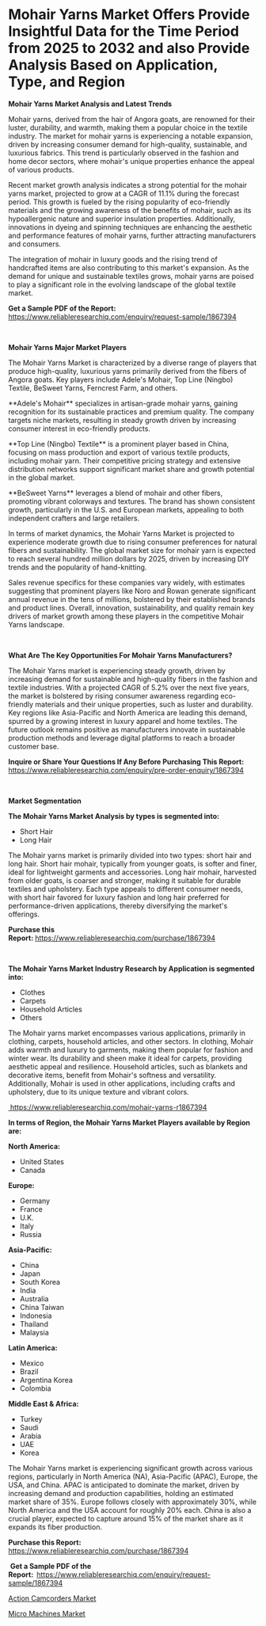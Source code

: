 <p><h1>Mohair Yarns Market Offers Provide Insightful Data for the Time Period from 2025 to 2032 and also Provide Analysis Based on Application, Type, and Region</h1></p><p><strong>Mohair Yarns Market Analysis and Latest Trends</strong></p>
<p><p>Mohair yarns, derived from the hair of Angora goats, are renowned for their luster, durability, and warmth, making them a popular choice in the textile industry. The market for mohair yarns is experiencing a notable expansion, driven by increasing consumer demand for high-quality, sustainable, and luxurious fabrics. This trend is particularly observed in the fashion and home decor sectors, where mohair's unique properties enhance the appeal of various products.</p><p>Recent market growth analysis indicates a strong potential for the mohair yarns market, projected to grow at a CAGR of 11.1% during the forecast period. This growth is fueled by the rising popularity of eco-friendly materials and the growing awareness of the benefits of mohair, such as its hypoallergenic nature and superior insulation properties. Additionally, innovations in dyeing and spinning techniques are enhancing the aesthetic and performance features of mohair yarns, further attracting manufacturers and consumers.</p><p>The integration of mohair in luxury goods and the rising trend of handcrafted items are also contributing to this market's expansion. As the demand for unique and sustainable textiles grows, mohair yarns are poised to play a significant role in the evolving landscape of the global textile market.</p></p>
<p><strong>Get a Sample PDF of the Report:&nbsp;</strong> <a href="https://www.reliableresearchiq.com/enquiry/request-sample/1867394?utm_campaign=1123&utm_medium=2&utm_source=Github&utm_content=ia&utm_term=07022025&utm_id=mohair-yarns">https://www.reliableresearchiq.com/enquiry/request-sample/1867394</a></p>
<p>&nbsp;</p>
<p><strong>Mohair Yarns Major Market Players</strong></p>
<p><p>The Mohair Yarns Market is characterized by a diverse range of players that produce high-quality, luxurious yarns primarily derived from the fibers of Angora goats. Key players include Adele's Mohair, Top Line (Ningbo) Textile, BeSweet Yarns, Ferncrest Farm, and others. </p><p>**Adele's Mohair** specializes in artisan-grade mohair yarns, gaining recognition for its sustainable practices and premium quality. The company targets niche markets, resulting in steady growth driven by increasing consumer interest in eco-friendly products.</p><p>**Top Line (Ningbo) Textile** is a prominent player based in China, focusing on mass production and export of various textile products, including mohair yarn. Their competitive pricing strategy and extensive distribution networks support significant market share and growth potential in the global market.</p><p>**BeSweet Yarns** leverages a blend of mohair and other fibers, promoting vibrant colorways and textures. The brand has shown consistent growth, particularly in the U.S. and European markets, appealing to both independent crafters and large retailers.</p><p>In terms of market dynamics, the Mohair Yarns Market is projected to experience moderate growth due to rising consumer preferences for natural fibers and sustainability. The global market size for mohair yarn is expected to reach several hundred million dollars by 2025, driven by increasing DIY trends and the popularity of hand-knitting.</p><p>Sales revenue specifics for these companies vary widely, with estimates suggesting that prominent players like Noro and Rowan generate significant annual revenue in the tens of millions, bolstered by their established brands and product lines. Overall, innovation, sustainability, and quality remain key drivers of market growth among these players in the competitive Mohair Yarns landscape.</p></p>
<p>&nbsp;</p>
<p><strong>What Are The Key Opportunities For Mohair Yarns Manufacturers?</strong></p>
<p><p>The Mohair Yarns market is experiencing steady growth, driven by increasing demand for sustainable and high-quality fibers in the fashion and textile industries. With a projected CAGR of 5.2% over the next five years, the market is bolstered by rising consumer awareness regarding eco-friendly materials and their unique properties, such as luster and durability. Key regions like Asia-Pacific and North America are leading this demand, spurred by a growing interest in luxury apparel and home textiles. The future outlook remains positive as manufacturers innovate in sustainable production methods and leverage digital platforms to reach a broader customer base.</p></p>
<p><strong>Inquire or Share Your Questions If Any Before Purchasing This Report:</strong> <a href="https://www.reliableresearchiq.com/enquiry/pre-order-enquiry/1867394?utm_campaign=1123&utm_medium=2&utm_source=Github&utm_content=ia&utm_term=07022025&utm_id=mohair-yarns">https://www.reliableresearchiq.com/enquiry/pre-order-enquiry/1867394</a></p>
<p>&nbsp;</p>
<p><strong>Market Segmentation</strong></p>
<p><strong>The Mohair Yarns Market Analysis by types is segmented into:</strong></p>
<p><ul><li>Short Hair</li><li>Long Hair</li></ul></p>
<p><p>The Mohair yarns market is primarily divided into two types: short hair and long hair. Short hair mohair, typically from younger goats, is softer and finer, ideal for lightweight garments and accessories. Long hair mohair, harvested from older goats, is coarser and stronger, making it suitable for durable textiles and upholstery. Each type appeals to different consumer needs, with short hair favored for luxury fashion and long hair preferred for performance-driven applications, thereby diversifying the market's offerings.</p></p>
<p><strong>Purchase this Report:&nbsp;</strong><a href="https://www.reliableresearchiq.com/purchase/1867394?utm_campaign=1123&utm_medium=2&utm_source=Github&utm_content=ia&utm_term=07022025&utm_id=mohair-yarns">https://www.reliableresearchiq.com/purchase/1867394</a></p>
<p>&nbsp;</p>
<p><strong>The Mohair Yarns Market Industry Research by Application is segmented into:</strong></p>
<p><ul><li>Clothes</li><li>Carpets</li><li>Household Articles</li><li>Others</li></ul></p>
<p><p>The Mohair yarns market encompasses various applications, primarily in clothing, carpets, household articles, and other sectors. In clothing, Mohair adds warmth and luxury to garments, making them popular for fashion and winter wear. Its durability and sheen make it ideal for carpets, providing aesthetic appeal and resilience. Household articles, such as blankets and decorative items, benefit from Mohair's softness and versatility. Additionally, Mohair is used in other applications, including crafts and upholstery, due to its unique texture and vibrant colors.</p></p>
<p><a href="https://www.reliableresearchiq.com/mohair-yarns-r1867394?utm_campaign=1123&utm_medium=2&utm_source=Github&utm_content=ia&utm_term=07022025&utm_id=mohair-yarns">&nbsp;https://www.reliableresearchiq.com/mohair-yarns-r1867394</a></p>
<p><strong>In terms of Region, the Mohair Yarns Market Players available by Region are:</strong></p>
<p>
    <p> <strong> North America: </strong>
        <ul>
            <li>United States</li>
            <li>Canada</li>
        </ul>
        </p> 
    <p> <strong> Europe: </strong>
        <ul>
            <li>Germany</li>
            <li>France</li>
            <li>U.K.</li>
            <li>Italy</li>
            <li>Russia</li>
        </ul>
        </p> 
    <p> <strong> Asia-Pacific: </strong>
        <ul>
            <li>China</li>
            <li>Japan</li>
            <li>South Korea</li>
            <li>India</li>
            <li>Australia</li>
            <li>China Taiwan</li>
            <li>Indonesia</li>
            <li>Thailand</li>
            <li>Malaysia</li>
        </ul>
        </p> 
    <p> <strong> Latin America: </strong>
        <ul>
            <li>Mexico</li>
            <li>Brazil</li>
            <li>Argentina Korea</li>
            <li>Colombia</li>
        </ul>
        </p> 
    <p> <strong> Middle East & Africa: </strong>
        <ul>
            <li>Turkey</li>
            <li>Saudi</li>
            <li>Arabia</li>
            <li>UAE</li>
            <li>Korea</li>
        </ul>
    </p>
    </p>
<p><p>The Mohair Yarns market is experiencing significant growth across various regions, particularly in North America (NA), Asia-Pacific (APAC), Europe, the USA, and China. APAC is anticipated to dominate the market, driven by increasing demand and production capabilities, holding an estimated market share of 35%. Europe follows closely with approximately 30%, while North America and the USA account for roughly 20% each. China is also a crucial player, expected to capture around 15% of the market share as it expands its fiber production.</p></p>
<p><strong>Purchase this Report: </strong><a href="https://www.reliableresearchiq.com/purchase/1867394?utm_campaign=1123&utm_medium=2&utm_source=Github&utm_content=ia&utm_term=07022025&utm_id=mohair-yarns">https://www.reliableresearchiq.com/purchase/1867394</a></p>
<p>&nbsp;<strong>Get a Sample PDF of the Report:&nbsp;&nbsp;</strong><a href="https://www.reliableresearchiq.com/enquiry/request-sample/1867394?utm_campaign=1123&utm_medium=2&utm_source=Github&utm_content=ia&utm_term=07022025&utm_id=mohair-yarns">https://www.reliableresearchiq.com/enquiry/request-sample/1867394</a></p>
<p><strong></strong></p>
<p><p><a href="https://github.com/mondoydjem/Market-Research-Report-List-1/blob/main/action-camcorders-market.md?utm_campaign=1123&utm_medium=2&utm_source=Github&utm_content=ia&utm_term=07022025&utm_id=mohair-yarns">Action Camcorders Market</a></p><p><a href="https://github.com/tsininazzy/Market-Research-Report-List-1/blob/main/micro-machines-market.md?utm_campaign=1123&utm_medium=2&utm_source=Github&utm_content=ia&utm_term=07022025&utm_id=mohair-yarns">Micro Machines Market</a></p></p>